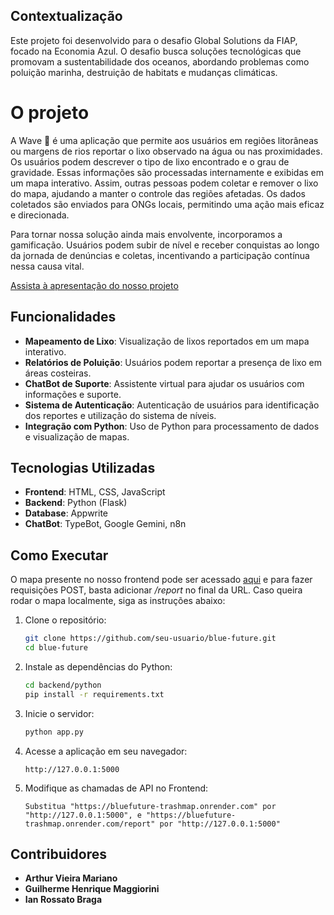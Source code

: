 ## Contextualização

Este projeto foi desenvolvido para o desafio Global Solutions da FIAP, focado na Economia Azul. O desafio busca soluções tecnológicas que promovam a sustentabilidade dos oceanos, abordando problemas como poluição marinha, destruição de habitats e mudanças climáticas.

# O projeto

A Wave 🌊 é uma aplicação que permite aos usuários em regiões litorâneas ou margens de rios reportar o lixo observado na água ou nas proximidades. Os usuários podem descrever o tipo de lixo encontrado e o grau de gravidade. Essas informações são processadas internamente e exibidas em um mapa interativo. Assim, outras pessoas podem coletar e remover o lixo do mapa, ajudando a manter o controle das regiões afetadas. Os dados coletados são enviados para ONGs locais, permitindo uma ação mais eficaz e direcionada.

Para tornar nossa solução ainda mais envolvente, incorporamos a gamificação. Usuários podem subir de nível e receber conquistas ao longo da jornada de denúncias e coletas, incentivando a participação contínua nessa causa vital.

[Assista à apresentação do nosso projeto](https://www.youtube.com/watch?v=3d7CwsVDy3U)

## Funcionalidades

- **Mapeamento de Lixo**: Visualização de lixos reportados em um mapa interativo.
- **Relatórios de Poluição**: Usuários podem reportar a presença de lixo em áreas costeiras.
- **ChatBot de Suporte**: Assistente virtual para ajudar os usuários com informações e suporte.
- **Sistema de Autenticação**: Autenticação de usuários para identificação dos reportes e utilização do sistema de níveis.
- **Integração com Python**: Uso de Python para processamento de dados e visualização de mapas.

## Tecnologias Utilizadas

- **Frontend**: HTML, CSS, JavaScript
- **Backend**: Python (Flask)
- **Database**: Appwrite
- **ChatBot**: TypeBot, Google Gemini, n8n

## Como Executar

O mapa presente no nosso frontend pode ser acessado [aqui](https://bluefuture-trashmap.onrender.com) e para fazer requisições POST, basta adicionar _/report_ no final da URL.
Caso queira rodar o mapa localmente, siga as instruções abaixo:

1. Clone o repositório:

   ```bash
   git clone https://github.com/seu-usuario/blue-future.git
   cd blue-future
   ```

2. Instale as dependências do Python:

   ```bash
   cd backend/python
   pip install -r requirements.txt
   ```

3. Inicie o servidor:

   ```bash
   python app.py
   ```

4. Acesse a aplicação em seu navegador:

   ```
   http://127.0.0.1:5000
   ```

5. Modifique as chamadas de API no Frontend:
   ```
   Substitua "https://bluefuture-trashmap.onrender.com" por "http://127.0.0.1:5000", e "https://bluefuture-trashmap.onrender.com/report" por "http://127.0.0.1:5000"
   ```

## Contribuidores

- **Arthur Vieira Mariano**
- **Guilherme Henrique Maggiorini**
- **Ian Rossato Braga**
